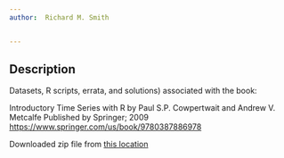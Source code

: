 ```yaml
---
author:  Richard M. Smith


---
```



## Description

Datasets, R scripts, errata, and solutions) associated with the book:

Introductory Time Series with R
by Paul S.P. Cowpertwait and  Andrew V. Metcalfe
Published by Springer; 2009
https://www.springer.com/us/book/9780387886978


Downloaded zip file from [this location](http://www.springer.com/cda/content/document/cda_downloaddocument/bookwebfiles_Cowpertwait%252c+Metcalfe.zip?SGWID=0-0-45-1599082-p173882905)
